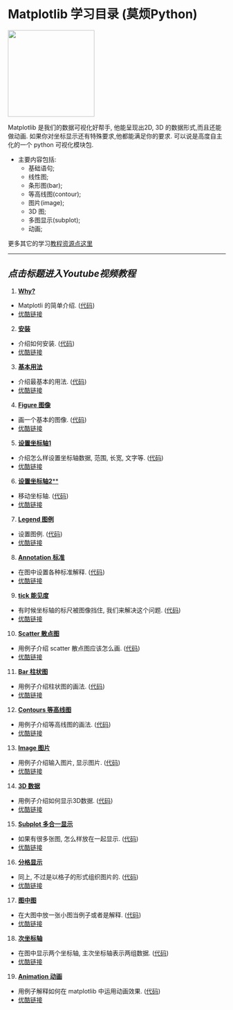   
# Matplotlib 学习目录 (莫烦Python)
<img src='https://github.com/MorvanZhou/tutorials/blob/master/matplotlibTUT/cover%20page.jpg?raw=true' height=200>

Matplotlib 是我们的数据可视化好帮手, 他能呈现出2D, 3D 的数据形式,而且还能做动画. 如果你对坐标显示还有特殊要求,他都能满足你的要求.
可以说是高度自主化的一个 python 可视化模块包.


* 主要内容包括:
  * 基础语句;
  * 线性图;
  * 条形图(bar);
  * 等高线图(contour);
  * 图片(image);
  * 3D 图;
  * 多图显示(subplot);
  * 动画;

更多其它的学习[教程资源点这里](https://github.com/MorvanZhou/tutorials/blob/master/README.md)

---
## *点击标题进入Youtube视频教程*

1. [**Why?**](https://www.youtube.com/watch?v=dLrndCJzbzA&list=PLXO45tsB95cKiBRXYqNNCw8AUo6tYen3l&index=1)
  * Matplotli 的简单介绍. ([代码](https://github.com/MorvanZhou/tutorials/blob/master/matplotlibTUT/plt1_why.py))
  * [优酷链接](http://v.youku.com/v_show/id_XMTcxNTk3NTQ2NA==.html?f=28097045&o=1)


2. [**安装**](https://www.youtube.com/watch?v=F2K5hqLiBi0&index=2&list=PLXO45tsB95cKiBRXYqNNCw8AUo6tYen3l)
  * 介绍如何安装. ([代码](https://github.com/MorvanZhou/tutorials/blob/master/matplotlibTUT/plt2_install.py))
  * [优酷链接](http://v.youku.com/v_show/id_XMTcxNjAxMDAxNg==.html?f=28097045&o=1)


3. [**基本用法**](https://www.youtube.com/watch?v=4Y7f0znUT6E&index=3&list=PLXO45tsB95cKiBRXYqNNCw8AUo6tYen3l)
  * 介绍最基本的用法. ([代码](https://github.com/MorvanZhou/tutorials/blob/master/matplotlibTUT/plt3_simple_plot.py))
  * [优酷链接](http://v.youku.com/v_show/id_XMTcxNjA0MjM2MA==.html?f=28097045&o=1)


4. [**Figure 图像**](https://www.youtube.com/watch?v=5IuawGiZ7_0&list=PLXO45tsB95cKiBRXYqNNCw8AUo6tYen3l&index=4)
  *  画一个基本的图像. ([代码](https://github.com/MorvanZhou/tutorials/blob/master/matplotlibTUT/plt4_figure.py))
  * [优酷链接](http://v.youku.com/v_show/id_XMTcxNjA2OTM5Mg==.html?f=28097045&o=1)


5. [**设置坐标轴1**](https://www.youtube.com/watch?v=46EsDY8V6lQ&list=PLXO45tsB95cKiBRXYqNNCw8AUo6tYen3l&index=5)
  * 介绍怎么样设置坐标轴数据, 范围, 长宽, 文字等. ([代码](https://github.com/MorvanZhou/tutorials/blob/master/matplotlibTUT/plt5_ax_setting1.py))
  * [优酷链接](http://v.youku.com/v_show/id_XMTcxNjEyMDY4MA==.html?f=28097045&o=1)


6. [**设置坐标轴2****](https://www.youtube.com/watch?v=w83mFG5tyW4&list=PLXO45tsB95cKiBRXYqNNCw8AUo6tYen3l&index=6)
  * 移动坐标轴. ([代码](https://github.com/MorvanZhou/tutorials/blob/master/matplotlibTUT/plt6_ax_setting2.py))
  * [优酷链接](http://v.youku.com/v_show/id_XMTcxNjE2MjkwMA==.html?f=28097045&o=1)


7. [**Legend 图例**](https://www.youtube.com/watch?v=dGZyoX72iEg&index=7&list=PLXO45tsB95cKiBRXYqNNCw8AUo6tYen3l)
  * 设置图例. ([代码](https://github.com/MorvanZhou/tutorials/blob/master/matplotlibTUT/plt7_legend.py))
  * [优酷链接](http://v.youku.com/v_show/id_XMTcxNjE5MzA0OA==.html?f=28097045&o=1)


8. [**Annotation 标准**](https://www.youtube.com/watch?v=p7FoQqWk_Uo&list=PLXO45tsB95cKiBRXYqNNCw8AUo6tYen3l&index=8)
  * 在图中设置各种标准解释. ([代码](https://github.com/MorvanZhou/tutorials/blob/master/matplotlibTUT/plt8_annotation.py))
  * [优酷链接](http://v.youku.com/v_show/id_XMTcxNjI2OTIyNA==.html?f=28097045&o=1)


9. [**tick 能见度**](https://www.youtube.com/watch?v=zj-tXbuFY_4&list=PLXO45tsB95cKiBRXYqNNCw8AUo6tYen3l&index=9)
  * 有时候坐标轴的标尺被图像挡住, 我们来解决这个问题. ([代码](https://github.com/MorvanZhou/tutorials/blob/master/matplotlibTUT/plt9_tick_visibility.py))
  * [优酷链接](http://v.youku.com/v_show/id_XMTcxNjI5NzEyMA==.html?f=28097045&o=1)


10. [**Scatter 散点图**](https://www.youtube.com/watch?v=EPDaHAbLPs4&list=PLXO45tsB95cKiBRXYqNNCw8AUo6tYen3l&index=10)
  * 用例子介绍 scatter 散点图应该怎么画. ([代码](https://github.com/MorvanZhou/tutorials/blob/master/matplotlibTUT/plt10_scatter.py))
  * [优酷链接](http://v.youku.com/v_show/id_XMTcxNjMzMDEyOA==.html?f=28097045&o=1)


11. [**Bar 柱状图**](https://www.youtube.com/watch?v=dmGRCJIEWrE&list=PLXO45tsB95cKiBRXYqNNCw8AUo6tYen3l&index=11)
  * 用例子介绍柱状图的画法. ([代码](https://github.com/MorvanZhou/tutorials/blob/master/matplotlibTUT/plt11_bar.py))
  * [优酷链接](http://v.youku.com/v_show/id_XMTcxNjM5NDI1Ng==.html?f=28097045&o=1)


12. [**Contours 等高线图**](https://www.youtube.com/watch?v=Sb4NKsYbULI&list=PLXO45tsB95cKiBRXYqNNCw8AUo6tYen3l&index=12)
  * 用例子介绍等高线图的画法. ([代码](https://github.com/MorvanZhou/tutorials/blob/master/matplotlibTUT/plt12_contours.py))
  * [优酷链接](http://v.youku.com/v_show/id_XMTcyMTQ1MjAwNA==.html?f=28097045&o=1)


13. [**Image 图片**](https://www.youtube.com/watch?v=rqR9429ajg4&list=PLXO45tsB95cKiBRXYqNNCw8AUo6tYen3l&index=13)
  * 用例子介绍输入图片, 显示图片. ([代码](https://github.com/MorvanZhou/tutorials/blob/master/matplotlibTUT/plt13_image.py))
  * [优酷链接](http://v.youku.com/v_show/id_XMTcyMTM2NTA2NA==.html?f=28097045&o=1)


14. [**3D 数据**](https://www.youtube.com/watch?v=P9ufukdL720&list=PLXO45tsB95cKiBRXYqNNCw8AUo6tYen3l&index=14)
  * 用例子介绍如何显示3D数据. ([代码](https://github.com/MorvanZhou/tutorials/blob/master/matplotlibTUT/plt14_3d.py))
  * [优酷链接](http://v.youku.com/v_show/id_XMTcyMTM2ODI5Mg==.html?f=28097045&o=1)


15. [**Subplot 多合一显示**](https://www.youtube.com/watch?v=Zm1cDw7DnUA&index=15&list=PLXO45tsB95cKiBRXYqNNCw8AUo6tYen3l)
  * 如果有很多张图, 怎么样放在一起显示. ([代码](https://github.com/MorvanZhou/tutorials/blob/master/matplotlibTUT/plt15_subplot.py))
  * [优酷链接](http://v.youku.com/v_show/id_XMTcyMTM3NjU2MA==.html?f=28097045&o=1)


16. [**分格显示**](https://www.youtube.com/watch?v=68OrRqH2B_s&index=16&list=PLXO45tsB95cKiBRXYqNNCw8AUo6tYen3l)
  * 同上, 不过是以格子的形式组织图片的. ([代码](https://github.com/MorvanZhou/tutorials/blob/master/matplotlibTUT/plt16_grid_subplot.py))
  * [优酷链接](http://v.youku.com/v_show/id_XMTcyMTQwMzY0MA==.html?f=28097045&o=1)


17. [**图中图**](https://www.youtube.com/watch?v=UqL589c8quk&index=17&list=PLXO45tsB95cKiBRXYqNNCw8AUo6tYen3l)
  * 在大图中放一张小图当例子或者是解释. ([代码](https://github.com/MorvanZhou/tutorials/blob/master/matplotlibTUT/plt17_plot_in_plot.py))
  * [优酷链接](http://v.youku.com/v_show/id_XMTcyMTQzNTUyMA==.html?f=28097045&o=1)


18. [**次坐标轴**](https://www.youtube.com/watch?v=cFO72oNbmZo&list=PLXO45tsB95cKiBRXYqNNCw8AUo6tYen3l&index=18)
  * 在图中显示两个坐标轴, 主次坐标轴表示两组数据. ([代码](https://github.com/MorvanZhou/tutorials/blob/master/matplotlibTUT/plt18_secondary_yaxis.py))
  * [优酷链接](http://v.youku.com/v_show/id_XMTcyMTQ1OTkzMg==.html?f=28097045&o=1)


19. [**Animation 动画**](https://www.youtube.com/watch?v=0g-AuWBTnyg&list=PLXO45tsB95cKiBRXYqNNCw8AUo6tYen3l&index=19)
  * 用例子解释如何在 matplotlib 中运用动画效果. ([代码](https://github.com/MorvanZhou/tutorials/blob/master/matplotlibTUT/plt19_animation.py))
  * [优酷链接](http://v.youku.com/v_show/id_XMTcyMTQ4MzQ5Mg==.html?f=28097045&o=1)



